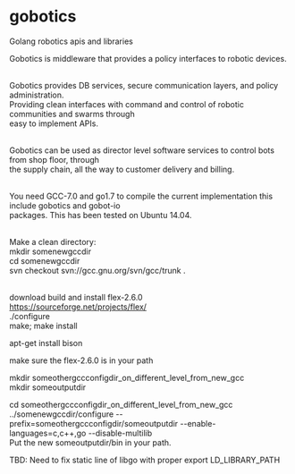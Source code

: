 # gobotics
Golang robotics apis and libraries<br>

Gobotics is middleware that provides a policy interfaces to robotic devices.<br><br>

Gobotics provides DB services, secure communication layers, and policy administration.<br> 
Providing clean interfaces with command and control of robotic communities and swarms through<br>
easy to implement APIs.<br><br>

Gobotics can be used as director level software services to control bots from shop floor, through<br>
the supply chain, all the way to customer delivery and billing.<br><br>

You need GCC-7.0 and go1.7 to compile the current implementation this include gobotics and gobot-io<br>
packages. This has been tested on Ubuntu 14.04.<br><br>

Make a clean directory:<br>
mkdir somenewgccdir <br>
cd somenewgccdir <br>
svn checkout svn://gcc.gnu.org/svn/gcc/trunk . <br><br>

download build and install flex-2.6.0<br>
https://sourceforge.net/projects/flex/<br>
./configure <br>
make; make install <br>

apt-get install bison<br>

make sure the flex-2.6.0 is in your path<br>

mkdir someothergccconfigdir_on_different_level_from_new_gcc <br>
mkdir someoutputdir <br>

cd someothergccconfigdir_on_different_level_from_new_gcc<br>
../somenewgccdir/configure --prefix=someothergccconfigdir/someoutputdir --enable-languages=c,c++,go --disable-multilib<br>
Put the new someoutputdir/bin in your path.<br>

TBD: Need to fix static line of libgo with proper export LD_LIBRARY_PATH 